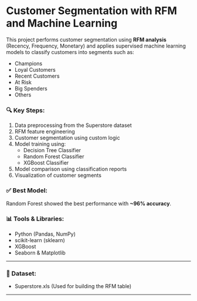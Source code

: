 # Customer Segmentation with RFM and Machine Learning

This project performs customer segmentation using **RFM analysis** (Recency, Frequency, Monetary) and applies supervised machine learning models to classify customers into segments such as:

- Champions  
- Loyal Customers  
- Recent Customers  
- At Risk  
- Big Spenders  
- Others  

### 🔍 Key Steps:
1. Data preprocessing from the Superstore dataset
2. RFM feature engineering
3. Customer segmentation using custom logic
4. Model training using:
   - Decision Tree Classifier
   - Random Forest Classifier
   - XGBoost Classifier
5. Model comparison using classification reports
6. Visualization of customer segments

### ✅ Best Model:
Random Forest showed the best performance with **~96% accuracy**.

### 📊 Tools & Libraries:
- Python (Pandas, NumPy)
- scikit-learn (sklearn)
- XGBoost
- Seaborn & Matplotlib
---

### 📁 Dataset:
- Superstore.xls (Used for building the RFM table)
---
